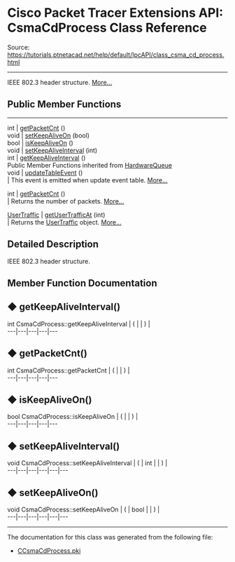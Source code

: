 # Cisco Packet Tracer Extensions API: CsmaCdProcess Class Reference

Source: https://tutorials.ptnetacad.net/help/default/IpcAPI/class_csma_cd_process.html

---

IEEE 802.3 header structure. [More...](class_csma_cd_process.html#details)

##  Public Member Functions  
  
---  
int | [getPacketCnt](class_csma_cd_process.html#a9e6ddcf0554ade9299bbabd26d0a7487) ()  
void | [setKeepAliveOn](class_csma_cd_process.html#a871e2b7867d0109ac97ff7121a4fa609) (bool)  
bool | [isKeepAliveOn](class_csma_cd_process.html#aa9161fc1a9b61739398cd4777a1a671b) ()  
void | [setKeepAliveInterval](class_csma_cd_process.html#a4b4160fa7884756d29f156b820c98bf5) (int)  
int | [getKeepAliveInterval](class_csma_cd_process.html#ae28e402ceb32a3416d276a66708fd72e) ()  
Public Member Functions inherited from [HardwareQueue](class_hardware_queue.html)  
void | [updateTableEvent](class_hardware_queue.html#ae28d3ea7bb93d5e69dcb8802e158f076) ()  
| This event is emitted when update event table. [More...](class_hardware_queue.html#ae28d3ea7bb93d5e69dcb8802e158f076)  
  
int | [getPacketCnt](class_hardware_queue.html#a85767cf28c41e3cb6887b983d8b94fc9) ()  
| Returns the number of packets. [More...](class_hardware_queue.html#a85767cf28c41e3cb6887b983d8b94fc9)  
  
[UserTraffic](class_user_traffic.html) | [getUserTrafficAt](class_hardware_queue.html#a4033baf2c266ed87b29631dcbbe3d6ec) (int)  
| Returns the [UserTraffic](class_user_traffic.html "UserTraffic represents the user traffic information \(PDU\).") object. [More...](class_hardware_queue.html#a4033baf2c266ed87b29631dcbbe3d6ec)  
  
  
## Detailed Description

IEEE 802.3 header structure. 

## Member Function Documentation

## ◆ getKeepAliveInterval()

int CsmaCdProcess::getKeepAliveInterval  | ( | | ) |   
---|---|---|---|---  
  
## ◆ getPacketCnt()

int CsmaCdProcess::getPacketCnt  | ( | | ) |   
---|---|---|---|---  
  
## ◆ isKeepAliveOn()

bool CsmaCdProcess::isKeepAliveOn  | ( | | ) |   
---|---|---|---|---  
  
## ◆ setKeepAliveInterval()

void CsmaCdProcess::setKeepAliveInterval  | ( | int  | | ) |   
---|---|---|---|---|---  
  
## ◆ setKeepAliveOn()

void CsmaCdProcess::setKeepAliveOn  | ( | bool  | | ) |   
---|---|---|---|---|---  
  
* * *

The documentation for this class was generated from the following file:

  * [CCsmaCdProcess.pki](_c_csma_cd_process_8pki.html)


